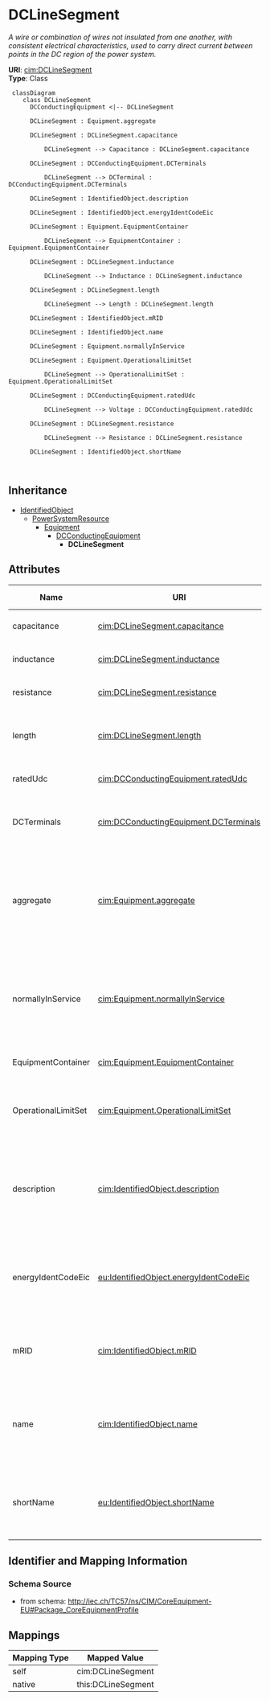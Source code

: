 # DCLineSegment


_A wire or combination of wires not insulated from one another, with consistent electrical characteristics, used to carry direct current between points in the DC region of the power system._





**URI**: [cim:DCLineSegment](http://iec.ch/TC57/CIM100#DCLineSegment)<br />
**Type**: Class




```mermaid
 classDiagram
    class DCLineSegment
      DCConductingEquipment <|-- DCLineSegment
      
      DCLineSegment : Equipment.aggregate
        
      DCLineSegment : DCLineSegment.capacitance
        
          DCLineSegment --> Capacitance : DCLineSegment.capacitance
        
      DCLineSegment : DCConductingEquipment.DCTerminals
        
          DCLineSegment --> DCTerminal : DCConductingEquipment.DCTerminals
        
      DCLineSegment : IdentifiedObject.description
        
      DCLineSegment : IdentifiedObject.energyIdentCodeEic
        
      DCLineSegment : Equipment.EquipmentContainer
        
          DCLineSegment --> EquipmentContainer : Equipment.EquipmentContainer
        
      DCLineSegment : DCLineSegment.inductance
        
          DCLineSegment --> Inductance : DCLineSegment.inductance
        
      DCLineSegment : DCLineSegment.length
        
          DCLineSegment --> Length : DCLineSegment.length
        
      DCLineSegment : IdentifiedObject.mRID
        
      DCLineSegment : IdentifiedObject.name
        
      DCLineSegment : Equipment.normallyInService
        
      DCLineSegment : Equipment.OperationalLimitSet
        
          DCLineSegment --> OperationalLimitSet : Equipment.OperationalLimitSet
        
      DCLineSegment : DCConductingEquipment.ratedUdc
        
          DCLineSegment --> Voltage : DCConductingEquipment.ratedUdc
        
      DCLineSegment : DCLineSegment.resistance
        
          DCLineSegment --> Resistance : DCLineSegment.resistance
        
      DCLineSegment : IdentifiedObject.shortName
        
      
```





## Inheritance
* [IdentifiedObject](IdentifiedObject.md)
    * [PowerSystemResource](PowerSystemResource.md)
        * [Equipment](Equipment.md)
            * [DCConductingEquipment](DCConductingEquipment.md)
                * **DCLineSegment**



## Attributes


| Name | URI | Cardinality and Range | Description | Inheritance |
| ---  | --- | --- | --- | --- |
| capacitance | [cim:DCLineSegment.capacitance](http://iec.ch/TC57/CIM100#DCLineSegment.capacitance) | 1..1 <br />  [Capacitance](Capacitance.md)  | Capacitance of the DC line segment | direct |
| inductance | [cim:DCLineSegment.inductance](http://iec.ch/TC57/CIM100#DCLineSegment.inductance) | 1..1 <br />  [Inductance](Inductance.md)  | Inductance of the DC line segment | direct |
| resistance | [cim:DCLineSegment.resistance](http://iec.ch/TC57/CIM100#DCLineSegment.resistance) | 1..1 <br />  [Resistance](Resistance.md)  | Resistance of the DC line segment | direct |
| length | [cim:DCLineSegment.length](http://iec.ch/TC57/CIM100#DCLineSegment.length) | 0..1 <br />  [Length](Length.md)  | Segment length for calculating line section capabilities | direct |
| ratedUdc | [cim:DCConductingEquipment.ratedUdc](http://iec.ch/TC57/CIM100#DCConductingEquipment.ratedUdc) | 1..1 <br />  [Voltage](Voltage.md)  | Rated DC device voltage | [DCConductingEquipment](DCConductingEquipment.md) |
| DCTerminals | [cim:DCConductingEquipment.DCTerminals](http://iec.ch/TC57/CIM100#DCConductingEquipment.DCTerminals) | 0..* <br />  [DCTerminal](DCTerminal.md)  | A DC conducting equipment has DC terminals | [DCConductingEquipment](DCConductingEquipment.md) |
| aggregate | [cim:Equipment.aggregate](http://iec.ch/TC57/CIM100#Equipment.aggregate) | 0..1 <br />  boolean  | The aggregate flag provides an alternative way of representing an aggregated ... | [Equipment](Equipment.md) |
| normallyInService | [cim:Equipment.normallyInService](http://iec.ch/TC57/CIM100#Equipment.normallyInService) | 0..1 <br />  boolean  | Specifies the availability of the equipment under normal operating conditions | [Equipment](Equipment.md) |
| EquipmentContainer | [cim:Equipment.EquipmentContainer](http://iec.ch/TC57/CIM100#Equipment.EquipmentContainer) | 0..1 <br />  [EquipmentContainer](EquipmentContainer.md)  | Container of this equipment | [Equipment](Equipment.md) |
| OperationalLimitSet | [cim:Equipment.OperationalLimitSet](http://iec.ch/TC57/CIM100#Equipment.OperationalLimitSet) | 0..* <br />  [OperationalLimitSet](OperationalLimitSet.md)  | The operational limit sets associated with this equipment | [Equipment](Equipment.md) |
| description | [cim:IdentifiedObject.description](http://iec.ch/TC57/CIM100#IdentifiedObject.description) | 0..1 <br />  string  | The description is a free human readable text describing or naming the object | [IdentifiedObject](IdentifiedObject.md) |
| energyIdentCodeEic | [eu:IdentifiedObject.energyIdentCodeEic](http://iec.ch/TC57/CIM100-European#IdentifiedObject.energyIdentCodeEic) | 0..1 <br />  string  | The attribute is used for an exchange of the EIC code (Energy identification ... | [IdentifiedObject](IdentifiedObject.md) |
| mRID | [cim:IdentifiedObject.mRID](http://iec.ch/TC57/CIM100#IdentifiedObject.mRID) | 1..1 <br />  string  | Master resource identifier issued by a model authority | [IdentifiedObject](IdentifiedObject.md) |
| name | [cim:IdentifiedObject.name](http://iec.ch/TC57/CIM100#IdentifiedObject.name) | 1..1 <br />  string  | The name is any free human readable and possibly non unique text naming the o... | [IdentifiedObject](IdentifiedObject.md) |
| shortName | [eu:IdentifiedObject.shortName](http://iec.ch/TC57/CIM100-European#IdentifiedObject.shortName) | 0..1 <br />  string  | The attribute is used for an exchange of a human readable short name with len... | [IdentifiedObject](IdentifiedObject.md) |









## Identifier and Mapping Information







### Schema Source


* from schema: http://iec.ch/TC57/ns/CIM/CoreEquipment-EU#Package_CoreEquipmentProfile





## Mappings

| Mapping Type | Mapped Value |
| ---  | ---  |
| self | cim:DCLineSegment |
| native | this:DCLineSegment |




